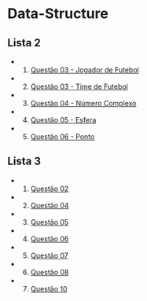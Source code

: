# Data-Structure

## Lista 2

- 1. [Questão 03 - Jogador de Futebol](./Lista%2002/Jogador%20de%20Futebol%20-%20TAD/)
- 2. [Questão 03 - Time de Futebol](./Lista%2002/Time%20de%20Futebol%20-%20TAD/)
- 3. [Questão 04 - Número Complexo](./Lista%2002/Número%20Complexo%20-%20TAD/)
- 4. [Questão 05 - Esfera](./Lista%2002/Esfera%20-%20TAD/)
- 5. [Questão 06 - Ponto](./Lista%2002/Ponto%20-%20TAD/)

## Lista 3

- 1. [Questão 02](./Lista%2003/Questão%2002/)
- 2. [Questão 04](./Lista%2003/Questão%2004/)
- 3. [Questão 05](./Lista%2003/Questão%2005/)
- 4. [Questão 06](./Lista%2003/Questão%2006/)
- 5. [Questão 07](./Lista%2003/Questão%2007/)
- 6. [Questão 08](./Lista%2003/Questão%2008/)
- 7. [Questão 10](./Lista%2003/Questão%2010/)
